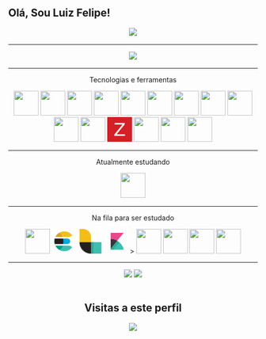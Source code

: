 

## Olá, Sou Luiz Felipe!

<div align="center">
<img src="https://c.tenor.com/dHk-LfzHrtwAAAAi/linux-computer.gif" width="150px"/>
</div>

---

<div align="center">
<p>
</div>

<div align="center">
  <a href="https://github.com/luizfelipe1914"></a>
  <img height="180em" src="https://github-readme-stats.vercel.app/api?username=luizfelipe1914&show_icons=true&theme=tokyonight&include_all_commits=true&count_private=true"/>
</div>

---

<p align="center">Tecnologias e ferramentas
    <div align="center" style="display: inline_block">
        <img height="50" width="50" src="https://cdn.jsdelivr.net/gh/devicons/devicon/icons/docker/docker-original.svg" />
        <img height="50" width="50" src="https://cdn.jsdelivr.net/gh/devicons/devicon/icons/git/git-original-wordmark.svg" />
        <img height="50" width="50" src="https://cdn.jsdelivr.net/gh/devicons/devicon/icons/grafana/grafana-original-wordmark.svg" />
        <img height="50" width="50" src="https://cdn.jsdelivr.net/gh/devicons/devicon/icons/linux/linux-original.svg" />
        <img height="50" width="50" src="https://cdn.jsdelivr.net/gh/devicons/devicon/icons/mysql/mysql-original.svg" />
        <img height="50" width="50" src="https://cdn.jsdelivr.net/gh/devicons/devicon/icons/nginx/nginx-original.svg" />
        <img height="50" width="50" src="https://cdn.jsdelivr.net/gh/devicons/devicon/icons/python/python-original-wordmark.svg" />
        <img height="50" width="50" src="https://cdn.jsdelivr.net/gh/devicons/devicon/icons/redhat/redhat-original-wordmark.svg" />
        <img height="50" width="50" src="https://cdn.jsdelivr.net/gh/devicons/devicon/icons/bash/bash-plain.svg" />
        <img height="50" width="50" src="https://cdn.jsdelivr.net/gh/devicons/devicon/icons/debian/debian-original-wordmark.svg" />
        <img height="50" width="50" src="https://cdn.jsdelivr.net/gh/devicons/devicon/icons/apache/apache-original-wordmark.svg" />
        <img height="50" width="50" src="icons/zabbix.svg" />   
        <img height="50" width="50" src="https://cdn.jsdelivr.net/gh/devicons/devicon/icons/prometheus/prometheus-original-wordmark.svg" />
        <img height="50" width="50" src="https://cdn.jsdelivr.net/gh/devicons/devicon/icons/ansible/ansible-plain-wordmark.svg" />
        <img  height="50" width="50" src="https://cdn.jsdelivr.net/gh/devicons/devicon/icons/oracle/oracle-original.svg" />          
    </div>
</p>

---
<p align="center">Atualmente estudando
<div align="center" style="display: inline_block">
    
  <img height="50" width="50" src="https://cdn.jsdelivr.net/gh/devicons/devicon/icons/azure/azure-original.svg" />     
  <link rel="stylesheet" href="https://cdn.jsdelivr.net/gh/devicons/devicon@v2.15.1/devicon.min.css">
          
</div>

---
<p align="center">Na fila para ser estudado
    <div align="center" style="display: inline_block">
        <img height="50" width="50" src="https://cdn.jsdelivr.net/gh/devicons/devicon/icons/go/go-original.svg" />
        <img height="50" width="50" src="icons/elastic.svg"/>
        <img height="50" width="50" src="icons/logstash.svg"/>  
        <img height="50" width="50" src="icons/kibana.svg"/>>   
        <img height="50" width="50"  src="https://cdn.jsdelivr.net/gh/devicons/devicon/icons/terraform/terraform-plain-wordmark.svg" />
          <img height="50" width="50" src="https://cdn.jsdelivr.net/gh/devicons/devicon/icons/kubernetes/kubernetes-plain-wordmark.svg" />
    <img height="50" width="50" src="https://cdn.jsdelivr.net/gh/devicons/devicon/icons/amazonwebservices/amazonwebservices-original-wordmark.svg" />
        <img height="50" width="50" src="https://cdn.jsdelivr.net/gh/devicons/devicon/icons/pandas/pandas-original-wordmark.svg" />   
    </div>
    
</p>

---

<div align="center">
  <a href=https://instagram.com/luizfsmachado?igshid=ZDdkNTZiNTM=" target="_blank"><img src="https://img.shields.io/badge/-Instagram-%23E4405F?style=for-the-badge&logo=instagram&logoColor=white" target="_blank"></a>
  <a href="https://www.linkedin.com/in/luiz-machado-1075a7177/" target="_blank"><img src="https://img.shields.io/badge/-LinkedIn-%230077B5?style=for-the-badge&logo=linkedin&logoColor=white" target="_blank"></a>
</div><br>

<div align="center">
    <h2>Visitas a este perfil</h2>
    <img src="https://profile-counter.glitch.me/luizfelipe1914/count.svg" width="250px"/>
</div><br>

